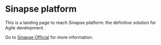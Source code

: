 # Sinapse platform

This is a landing page to reach Sinapse platform: the definitive solution for Agile development.

Go to [Sinapse Official](https://www.sinapsesystem.com) for more information.
